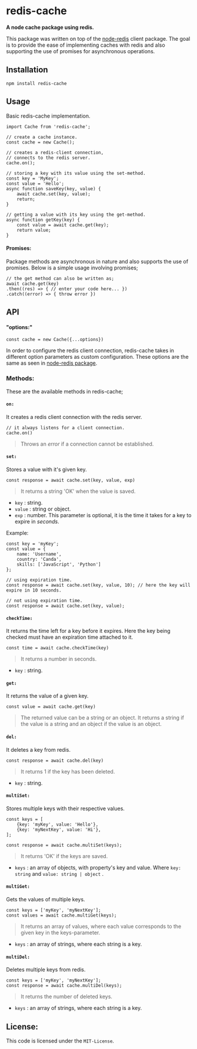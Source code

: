 # redis-cache

**A node cache package using redis.**

This package was written on top of the [node-redis](https://github.com/NodeRedis/node-redis) client package. The goal is to provide the ease of implementing caches with redis and also supporting the use of promises for
asynchronous operations.

## Installation
    npm install redis-cache
    
## Usage

Basic redis-cache implementation.

    import Cache from 'redis-cache';
    
    // create a cache instance.
    const cache = new Cache();
    
    // creates a redis-client connection,
    // connects to the redis server.
    cache.on();
    
    // storing a key with its value using the set-method.
    const key = 'MyKey';
    const value = 'Hello';
    async function saveKey(key, value) {
	    await cache.set(key, value);
	    return;
    }
    
    // getting a value with its key using the get-method.
    async function getKey(key) {
	    const value = await cache.get(key);
	    return value;
    }

#### **Promises:**
Package methods are asynchronous in nature and also supports the use of promises. Below is a simple usage
involving promises;

    // the get method can also be written as;
    await cache.get(key)
    .then((res) => { // enter your code here... })
    .catch((error) => { throw error })

## API
#### **"options:"**  

    const cache = new Cache({...options})
In order to configure the redis client connection, redis-cache takes in different option parameters as custom
configuration. These options are the same as seen in [node-redis package](https://github.com/NodeRedis/node-redis).

### **Methods:**
These are the available methods in redis-cache;

#### `on:`  
It creates a redis client connection with the redis server. 

    // it always listens for a client connection.
    cache.on()

> Throws an *error* if a connection cannot be established.

    
#### `set:`  
Stores a value with it's given key.

    const response = await cache.set(key, value, exp)

> It returns a string 'OK' when the value is saved.
> 

 - `key` : string.
 -  `value` : string or object.
 -  `exp` :  number. This parameter is optional, it is the time it takes for a key to expire in *seconds*.

Example:

    const key = 'myKey';
    const value = {
	    name: 'Username',
	    country: 'Canda',
	    skills: ['JavaScript', 'Python']
    };
    
    // using expiration time.
    const response = await cache.set(key, value, 10); // here the key will expire in 10 seconds.
    
    // not using expiration time.
    const response = await cache.set(key, value);
  
 #### `checkTime:`  
 It returns the time left for a key before it expires. Here the key being checked must have an expiration time attached to it.
 

    const time = await cache.checkTime(key)
  

> It returns a number in seconds.
>

 - `key` : string.

 #### `get:`  
 It returns the value of a given key.
 

    const value = await cache.get(key)
  

> The returned value can be a string or an object. It returns a string if the value is a string and an object
> if the value is an object.
> 

#### `del:`  
It deletes a key from redis.

    const response = await cache.del(key)

> It returns 1 if the key has been deleted.
>

 - `key` : string.

#### `multiSet:`  
Stores multiple keys  with their respective values.

    const keys = [
	    {key: 'myKey', value: 'Hello'},
	    {key: 'myNextKey', value: 'Hi'},
    ];
    
    const response = await cache.multiSet(keys);
  

> It returns 'OK' if the keys are saved.
>

 - `keys` :  an array of objects, with property's key and value. Where
   `key: string` and `value: string | object` .

 #### `multiGet:`  
 Gets the values of multiple keys.
 
    const keys = ['myKey', 'myNextKey'];
    const values = await cache.multiGet(keys);
    

> It returns an array of values, where each value corresponds to the given key in the keys-parameter.
>

 - `keys` : an array of strings, where each string is a key.

#### `multiDel:`  
Deletes multiple keys from redis.

    const keys = ['myKey', 'myNextKey'];
    const response = await cache.multiDel(keys);
 > It returns the number of deleted keys.
>  

 - `keys` : an array of strings, where each string is a key.

## License:
This code is licensed under the `MIT-License`.